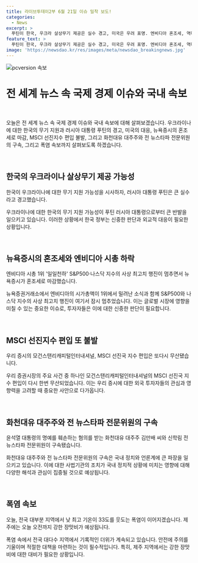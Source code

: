 ```yaml
---
title: 라이브투데이2부 6월 21일 이슈 밀착 보도!
categories:
  - News
excerpt: >
  푸틴이 한국, 우크라 살상무기 제공은 실수 경고, 미국은 우려 표명. 엔비디아 혼조세, 역대 최고치 행진 마감. MSCI 선진지수 편입 불발, 우리 증시도 피해. 화천대유 대주주 김만배·신학림 구속, 증거인멸·도망 우려. 낮 최고 35도 폭염 계속, 제주는 장맛비 예상. #푸틴 #우크라 #뉴욕증시 #김만배 #폭염
feature_text: >
  푸틴이 한국, 우크라 살상무기 제공은 실수 경고, 미국은 우려 표명. 엔비디아 혼조세, 역대 최고치 행진 마감. MSCI 선진지수 편입 불발, 우리 증시도 피해. 화천대유 대주주 김만배·신학림 구속, 증거인멸·도망 우려. 낮 최고 35도 폭염 계속, 제주는 장맛비 예상. #푸틴 #우크라 #뉴욕증시 #김만배 #폭염
image: 'https://newsdao.kr/res/images/meta/newsdao_breakingnews.jpg'
---
```


<p><img src="https://newsdao.kr/res/images/meta/newsdao_breakingnews.jpg" alt="pcversion 속보" /></p>

<h1>전 세계 뉴스 속 국제 경제 이슈와 국내 속보</h1>

<p data-ke-size="size16">&nbsp;</p>

<p>오늘은 전 세계 뉴스 속 국제 경제 이슈와 국내 속보에 대해 살펴보겠습니다. 우크라이나에 대한 한국의 무기 지원과 러시아 대통령 푸틴의 경고, 미국의 대응, 뉴욕증시의 혼조세로 마감, MSCI 선진지수 편입 불발, 그리고 화천대유 대주주와 전 뉴스타파 전문위원의 구속, 그리고 폭염 속보까지 살펴보도록 하겠습니다.</p>

<p data-ke-size="size16">&nbsp;</p>

<h2 data-ke-size="size26">한국의 우크라이나 살상무기 제공 가능성</h2>

<p data-ke-size="size16">한국이 우크라이나에 대한 무기 지원 가능성을 시사하자, 러시아 대통령 푸틴은 큰 실수라고 경고했습니다.</p>

<p>우크라이나에 대한 한국의 무기 지원 가능성이 푸틴 러시아 대통령으로부터 큰 반발을 일으키고 있습니다. 이러한 상황에서 한국 정부는 신중한 판단과 외교적 대응이 필요한 상황입니다.</p>

<p data-ke-size="size16">&nbsp;</p>

<h2 data-ke-size="size26">뉴욕증시의 혼조세와 엔비디아 시총 하락</h2>

<p data-ke-size="size16">엔비디아 시총 1위 '일일천하' S&P500·나스닥 지수의 사상 최고치 행진이 멈추면서 뉴욕증시가 혼조세로 마감했습니다.</p>

<p>뉴욕증권거래소에서 엔비디아의 시가총액이 1위에서 밀려난 소식과 함께 S&amp;P500와 나스닥 지수의 사상 최고치 행진이 여기서 잠시 멈추었습니다. 이는 글로벌 시장에 영향을 미칠 수 있는 중요한 이슈로, 투자자들은 이에 대한 신중한 판단이 필요합니다.</p>

<p data-ke-size="size16">&nbsp;</p>

<h2 data-ke-size="size26">MSCI 선진지수 편입 또 불발</h2>

<p data-ke-size="size16">우리 증시의 모건스탠리캐피털인터내셔널, MSCI 선진국 지수 편입은 또다시 무산됐습니다.</p>

<p>우리 증권시장의 주요 사건 중 하나인 모건스탠리캐피털인터내셔널의 MSCI 선진국 지수 편입이 다시 한번 무산되었습니다. 이는 우리 증시에 대한 외국 투자자들의 관심과 영향력을 고려할 때 중요한 사안으로 다가옵니다.</p>

<p data-ke-size="size16">&nbsp;</p>

<h2 data-ke-size="size26">화천대유 대주주와 전 뉴스타파 전문위원의 구속</h2>

<p data-ke-size="size16">윤석열 대통령의 명예를 훼손하는 혐의를 받는 화천대유 대주주 김만배 씨와 신학림 전 뉴스타파 전문위원이 구속됐습니다.</p>

<p>화천대유 대주주와 전 뉴스타파 전문위원의 구속은 국내 정치와 언론계에 큰 파장을 일으키고 있습니다. 이에 대한 사법기관의 조치가 국내 정치적 상황에 미치는 영향에 대해 다양한 해석과 관심이 집중될 것으로 예상됩니다.</p>

<p data-ke-size="size16">&nbsp;</p>

<h2 data-ke-size="size26">폭염 속보</h2>

<p data-ke-size="size16">오늘, 전국 대부분 지역에서 낮 최고 기온이 33도를 웃도는 폭염이 이어지겠습니다. 제주에는 오늘 오전까지 강한 장맛비가 예상됩니다.</p>

<p>폭염 속에서 전국 대다수 지역에서 기록적인 더위가 계속되고 있습니다. 안전에 주의를 기울이며 적절한 대책을 마련하는 것이 필수적입니다. 특히, 제주 지역에서는 강한 장맛비에 대한 대비가 필요한 상황입니다.</p>

<p data-ke-size="size16">&nbsp;</p>

